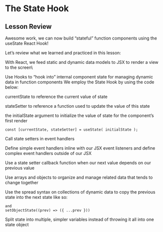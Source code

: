 # The State Hook

## Lesson Review

Awesome work, we can now build “stateful” function components using the useState React Hook!

Let’s review what we learned and practiced in this lesson:

With React, we feed static and dynamic data models to JSX to render a view to the screen\

Use Hooks to “hook into” internal component state for managing dynamic data in function components
We employ the State Hook by using the code below:

currentState to reference the current value of state

stateSetter to reference a function used to update the value of this state

the initialState argument to initialize the value of state for the component’s first render

```
const [currentState, stateSetter] = useState( initialState );
```

Call state setters in event handlers

Define simple event handlers inline with our JSX event listeners and define complex event handlers outside of our JSX

Use a state setter callback function when our next value depends on our previous value

Use arrays and objects to organize and manage related data that tends to change together

Use the spread syntax on collections of dynamic data to copy the previous state into the next state like so: 

```setArrayState((prev) => [ ...prev ]) 
and 
setObjectState((prev) => ({ ...prev }))
``` 

Split state into multiple, simpler variables instead of throwing it all into one state object
